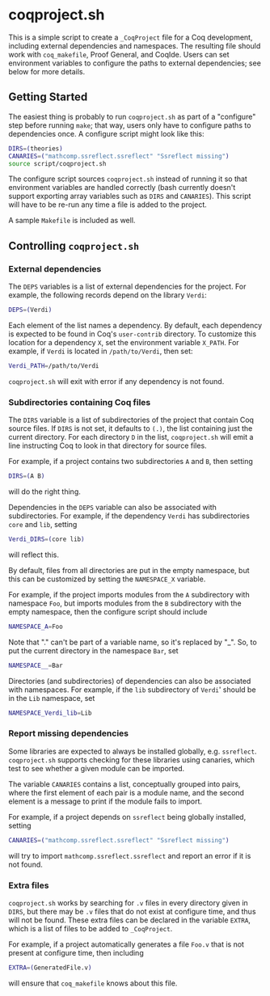 # coqproject.sh

This is a simple script to create a `_CoqProject` file for a Coq
development, including external dependencies and namespaces. The
resulting file should work with `coq_makefile`, Proof General, and
CoqIde. Users can set environment variables to configure the paths to
external dependencies; see below for more details.

## Getting Started

The easiest thing is probably to run `coqproject.sh` as part of a
"configure" step before running `make`; that way, users only have to
configure paths to dependencies once. A configure script might look
like this:

```bash
DIRS=(theories)
CANARIES=("mathcomp.ssreflect.ssreflect" "Ssreflect missing")
source script/coqproject.sh
```

The configure script sources `coqproject.sh` instead of running it so
that environment variables are handled correctly (bash currently
doesn't support exporting array variables such as `DIRS` and
`CANARIES`). This script will have to be re-run any time a file is
added to the project.

A sample `Makefile` is included as well.

## Controlling `coqproject.sh`

### External dependencies

The `DEPS` variables is a list of external dependencies for the
project. For example, the following records depend on the library
`Verdi`:

```bash
DEPS=(Verdi)
```

Each element of the list names a dependency.  By default, each
dependency is expected to be found in Coq's `user-contrib` directory.
To customize this location for a dependency `X`, set the environment
variable `X_PATH`. For example, if `Verdi` is located in
`/path/to/Verdi`, then set:

```bash
Verdi_PATH=/path/to/Verdi
```

`coqproject.sh` will exit with error if any dependency is not found.


### Subdirectories containing Coq files

The `DIRS` variable is a list of subdirectories of the project that
contain Coq source files. If `DIRS` is not set, it defaults to `(.)`,
the list containing just the current directory. For each directory `D`
in the list, `coqproject.sh` will emit a line instructing Coq to look
in that directory for source files.

For example, if a project contains two subdirectories `A` and `B`,
then setting
```bash
DIRS=(A B)
```
will do the right thing.

Dependencies in the `DEPS` variable can also be associated with
subdirectories. For example, if the dependency `Verdi` has
subdirectories `core` and `lib`, setting
```bash
Verdi_DIRS=(core lib)
```
will reflect this.

By default, files from all directories are put in the empty namespace,
but this can be customized by setting the `NAMESPACE_X` variable.

For example, if the project imports modules from the `A` subdirectory
with namespace `Foo`, but imports modules from the `B` subdirectory with
the empty namespace, then the configure script should include
```bash
NAMESPACE_A=Foo
```

Note that "." can't be part of a variable name, so it's replaced by "_".
So, to put the current directory in the namespace `Bar`, set
```bash
NAMESPACE__=Bar
```

Directories (and subdirectories) of dependencies can also be associated
with namespaces. For example, if the `lib` subdirectory of `Verdi`'
should be in the `Lib` namespace, set
```bash
NAMESPACE_Verdi_lib=Lib
```

### Report missing dependencies

Some libraries are expected to always be installed globally, e.g.
`ssreflect`. `coqproject.sh` supports checking for these libraries
using canaries, which test to see whether a given module can be
imported.

The variable `CANARIES` contains a list, conceptually grouped into
pairs, where the first element of each pair is a module name, and the
second element is a message to print if the module fails to import.

For example, if a project depends on `ssreflect` being globally
installed, setting
```bash
CANARIES=("mathcomp.ssreflect.ssreflect" "Ssreflect missing")
```
will try to import `mathcomp.ssreflect.ssreflect` and report an error
if it is not found.

### Extra files

`coqproject.sh` works by searching for `.v` files in every directory
given in `DIRS`, but there may be `.v` files that do not exist at
configure time, and thus will not be found. These extra files can be
declared in the variable `EXTRA`, which is a list of files to be
added to `_CoqProject`.

For example, if a project automatically generates a file `Foo.v` that
is not present at configure time, then including
```bash
EXTRA=(GeneratedFile.v)
```
will ensure that `coq_makefile` knows about this file.
